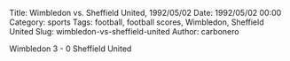 Title: Wimbledon vs. Sheffield United, 1992/05/02
Date: 1992/05/02 00:00
Category: sports
Tags: football, football scores, Wimbledon, Sheffield United
Slug: wimbledon-vs-sheffield-united
Author: carbonero


Wimbledon 3 - 0 Sheffield United
